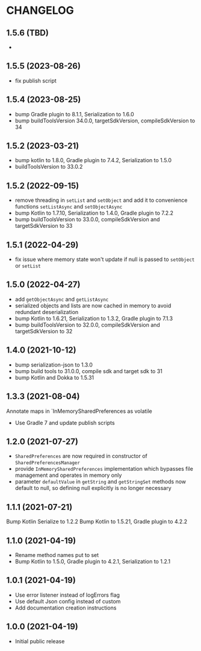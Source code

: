 # CHANGELOG

## 1.5.6 (TBD)
* 

## 1.5.5 (2023-08-26)
* fix publish script

## 1.5.4 (2023-08-25)
* bump Gradle plugin to 8.1.1, Serialization to 1.6.0
* bump buildToolsVersion 34.0.0, targetSdkVersion, compileSdkVersion to 34

## 1.5.2 (2023-03-21)
* bump kotlin to 1.8.0, Gradle plugin to 7.4.2, Serialization to 1.5.0
* buildToolsVersion to 33.0.2

## 1.5.2 (2022-09-15)
* remove threading in `setList` and `setObject` and 
  add it to convenience functions `setListAsync` and `setObjectAsync`
* bump Kotlin to 1.7.10, Serialization to 1.4.0, Gradle plugin to 7.2.2
* bump buildToolsVersion to 33.0.0, compileSdkVersion and targetSdkVersion to 33

## 1.5.1 (2022-04-29)
* fix issue where memory state won't update if null is passed to `setObject` or `setList`

## 1.5.0 (2022-04-27)
* add `getObjectAsync` and `getListAsync`
* serialized objects and lists are now cached in memory to avoid redundant deserialization
* bump Kotlin to 1.6.21, Serialization to 1.3.2, Gradle plugin to 7.1.3
* bump buildToolsVersion to 32.0.0, compileSdkVersion and targetSdkVersion to 32

## 1.4.0 (2021-10-12)
* bump serialization-json to 1.3.0
* bump build tools to 31.0.0, compile sdk and target sdk to 31
* bump Kotlin and Dokka to 1.5.31

## 1.3.3 (2021-08-04)
 Annotate maps in `InMemorySharedPreferences as volatile
* Use Gradle 7 and update publish scripts

## 1.2.0 (2021-07-27)
* `SharedPreferences` are now required in constructor of `SharedPreferencesManager`
* provide `InMemorySharedPreferences` implementation which bypasses file management and operates 
  in memory only
* parameter `defaultValue` in `getString` and `getStringSet` methods now default to null, so 
  defining null explicitly is no longer necessary

## 1.1.1 (2021-07-21)
Bump Kotlin Serialize to 1.2.2
Bump Kotlin to 1.5.21, Gradle plugin to 4.2.2

## 1.1.0 (2021-04-19)
* Rename method names put to set
* Bump Kotlin to 1.5.0, Gradle plugin to 4.2.1, Serialization to 1.2.1

## 1.0.1 (2021-04-19)
* Use error listener instead of logErrors flag
* Use default Json config instead of custom
* Add documentation creation instructions

## 1.0.0 (2021-04-19)
* Initial public release
